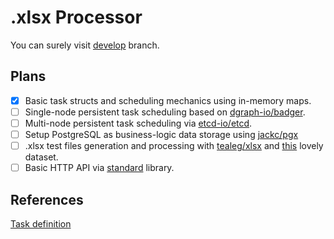 # .xlsx Processor

You can surely visit [develop](https://github.com/krisfromhbk/mx-backend-trainee-assignment/tree/develop) branch.

## Plans
- [x] Basic task structs and scheduling mechanics using in-memory maps.
- [ ] Single-node persistent task scheduling based on [dgraph-io/badger](https://github.com/dgraph-io/badger).
- [ ] Multi-node persistent task scheduling via [etcd-io/etcd](https://github.com/etcd-io/etcd).
- [ ] Setup PostgreSQL as business-logic data storage using [jackc/pgx](https://github.com/jackc/pgx)
- [ ] .xlsx test files generation and processing with [tealeg/xlsx](https://github.com/tealeg/xlsx) and [this](https://www.kaggle.com/vitaliy3000/avito-dataset) lovely dataset.
- [ ] Basic HTTP API via [standard](https://golang.org/pkg/net/http/) library.

## References
[Task definition](https://github.com/avito-tech/mx-backend-trainee-assignment)